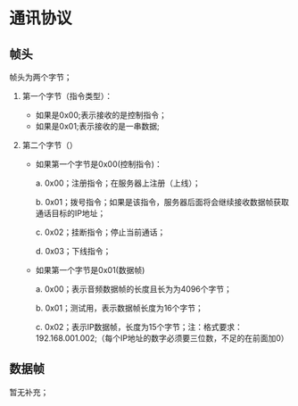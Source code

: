 # 通讯协议

## 帧头

帧头为两个字节；

1. 第一个字节（指令类型）：

   - 如果是0x00;表示接收的是控制指令；
   - 如果是0x01;表示接收的是一串数据;

2. 第二个字节（）

   - 如果第一个字节是0x00(控制指令)：

     a. 0x00；注册指令；在服务器上注册（上线）；

     b. 0x01；拨号指令；如果是该指令，服务器后面将会继续接收数据帧获取通话目标的IP地址；

     c. 0x02；挂断指令；停止当前通话；

     d. 0x03；下线指令；
   
     
   
   - 如果第一个字节是0x01(数据帧)
   
     a. 0x00；表示音频数据帧的长度且长为为4096个字节；
     
     b. 0x01；测试用，表示数据帧长度为16个字节；
     
     c. 0x02；表示IP数据帧，长度为15个字节；注：格式要求：192.168.001.002;（每个IP地址的数字必须要三位数，不足的在前面加0）

## 数据帧

暂无补充；





